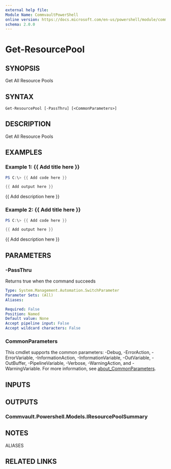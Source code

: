 ```yaml
---
external help file:
Module Name: CommvaultPowerShell
online version: https://docs.microsoft.com/en-us/powershell/module/commvaultpowershell/get-resourcepool
schema: 2.0.0
---
```


# Get-ResourcePool

## SYNOPSIS
Get All Resource Pools

## SYNTAX

```
Get-ResourcePool [-PassThru] [<CommonParameters>]
```

## DESCRIPTION
Get All Resource Pools

## EXAMPLES

### Example 1: {{ Add title here }}
```powershell
PS C:\> {{ Add code here }}

{{ Add output here }}
```

{{ Add description here }}

### Example 2: {{ Add title here }}
```powershell
PS C:\> {{ Add code here }}

{{ Add output here }}
```

{{ Add description here }}

## PARAMETERS

### -PassThru
Returns true when the command succeeds

```yaml
Type: System.Management.Automation.SwitchParameter
Parameter Sets: (All)
Aliases:

Required: False
Position: Named
Default value: None
Accept pipeline input: False
Accept wildcard characters: False
```

### CommonParameters
This cmdlet supports the common parameters: -Debug, -ErrorAction, -ErrorVariable, -InformationAction, -InformationVariable, -OutVariable, -OutBuffer, -PipelineVariable, -Verbose, -WarningAction, and -WarningVariable. For more information, see [about_CommonParameters](http://go.microsoft.com/fwlink/?LinkID=113216).

## INPUTS

## OUTPUTS

### Commvault.Powershell.Models.IResourcePoolSummary

## NOTES

ALIASES

## RELATED LINKS

